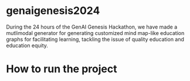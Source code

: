 # genaigenesis2024

During the 24 hours of the GenAI Genesis Hackathon, we have made a mutlimodal generator for generating customized mind map-like education graphs for facilitating learning, tackling the issue of quality education and education equity.

# How to run the project
